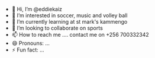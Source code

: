 - 👋 Hi, I’m @eddiekaiz
- 👀 I’m interested in soccer, music and volley ball
- 🌱 I’m currently learning at st mark's kammengo
- 💞️ I’m looking to collaborate on sports
- 📫 How to reach me .... contact me on +256 700332342
- 😄 Pronouns: ...
- ⚡ Fun fact: ...

<!---
eddiekaiz/eddiekaiz is a ✨ special ✨ repository because its `README.md` (this file) appears on your GitHub profile.
You can click the Preview link to take a look at your changes.
--->
